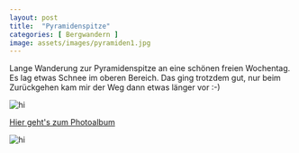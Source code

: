 ```yaml
---
layout: post
title:  "Pyramidenspitze"
categories: [ Bergwandern ]
image: assets/images/pyramiden1.jpg
---
```

Lange Wanderung zur Pyramidenspitze an eine schönen freien Wochentag. Es lag etwas Schnee im oberen Bereich. Das ging trotzdem gut, nur beim Zurückgehen kam mir der Weg dann etwas länger vor :-)


<img src="/assets/images/pyramiden2.jpg" alt="hi" class="inline"/>

[Hier geht's zum Photoalbum](https://photos.app.goo.gl/5vGrMCyfWAzMrHeq9)

<img src="/assets/images/pyramiden3.jpg" alt="hi" class="inline"/>



